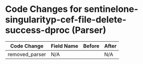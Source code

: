 # Code Changes for sentinelone-singularityp-cef-file-delete-success-dproc (Parser)

| Code Change | Field Name | Before | After |
|-------------|------------|--------|-------|
| removed_parser | N/A |  | N/A |